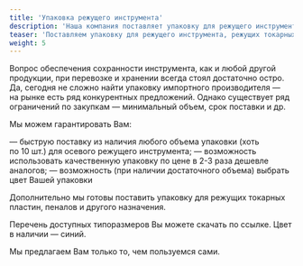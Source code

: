 ```yaml
---
title: 'Упаковка режущего инструмента'
description: 'Наша компания поставляет упаковку для режущего инструмента, режущих токарных пластин, пеналов и другого инструмента.'
teaser: 'Поставляем упаковку для режущего инструмента, режущих токарных пластин, пеналов и другого назначения.'
weight: 5
---
```


Вопрос обеспечения сохранности инструмента, как и любой другой продукции, при перевозке и хранении всегда стоял достаточно остро. Да, сегодня не сложно найти упаковку импортного производителя — на рынке есть ряд конкурентных предложений. Однако существует ряд ограничений по закупкам — минимальный объем, срок поставки и др.

Мы можем гарантировать Вам:

— быструю поставку из наличия любого объема упаковки (хоть по 10 шт.) для осевого режущего инструмента;
— возможность использовать качественную упаковку по цене в 2-3 раза дешевле аналогов;
— возможность (при наличии достаточного объема) выбрать цвет Вашей упаковки

Дополнительно мы готовы поставить упаковку для режущих токарных пластин, пеналов и другого назначения.

Перечень доступных типоразмеров Вы можете скачать по ссылке. Цвет в наличии — синий.

Мы предлагаем Вам только то, чем пользуемся сами.
